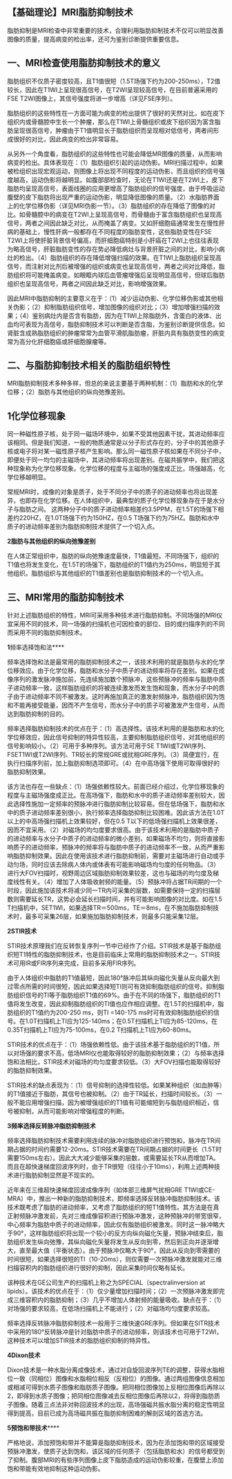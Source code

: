 ## 【基础理论】MRI脂肪抑制技术


脂肪抑制是MRI检查中非常重要的技术，合理利用脂肪抑制技术不仅可以明显改善图像的质量，提高病变的检出率，还可为鉴别诊断提供重要信息。

## 一、MRI检查使用脂肪抑制技术的意义

脂肪组织不仅质子密度较高，且T1值很短（1.5T场强下约为200-250ms），T2值较长，因此在T1WI上呈现很高信号，在T2WI呈现较高信号，在目前普遍采用的FSE T2WI图像上，其信号强度将进一步增高（详见FSE序列）。

脂肪组织的这些特性在一方面可能为病变的检出提供了很好的天然对比，如在皮下组织内或骨髓腔中生长一个肿瘤，那么在T1WI上骨髓组织或皮下组织因为富含脂肪呈现很高信号，肿瘤由于T1值明显长于脂肪组织而呈现相对低信号，两者间形成很好的对比，因此病变的检出非常容易。

从另外一个角度看，脂肪组织的这些特性也可能会降低MR图像的质量，从而影响病变的检出。具体表现在：（1）脂肪组织引起的运动伪影。MRI扫描过程中，如果被检组织出现宏观运动，则图像上将出现不同程度的运动伪影，而且组织的信号强度越高，运动伪影将越明显。如腹部部检查时，无论在T1WI还是在T2WI上，皮下脂肪均呈现高信号，表面线圈的应用更增高了脂肪组织的信号强度，由于呼吸运动腹壁的皮下脂肪将出现严重的运动伪影，明显降低图像的质量。（2）水脂肪界面上的化学位移伪影（详见MRI伪影一节）。（3）脂肪组织的存在降低了图像的对比。如骨髓腔中的病变在T2WI上呈现高信号，而骨髓由于富含脂肪组织也呈现高信号，两者之间因此缺乏对比，从而掩盖了病变。又如肝细胞癌通常发生在慢性肝病的基础上，慢性肝病一般都存在不同程度的脂肪变性，这些脂肪变性在FSE T2WI上将使肝脏背景信号偏高，而肝细胞癌特别是小肝癌在T2WI上也往往表现为略高信号，肝脏脂肪变性的存在势必降低病灶与背景肝脏之间的对比，影响小病灶的检出。（4）脂肪组织的存在降低增强扫描的效果。在T1WI上脂肪组织呈现高信号，而注射对比剂后被增强的组织或病变也呈现高信号，两者之间对比降低，脂肪组织将可能掩盖病变。如眼眶内球后血管瘤增强后呈现明显高信号，但球后脂肪组织也呈现高信号，两者之间因此缺乏对比，影响增强效果。

因此MRI中脂肪抑制的主要意义在于：（1）减少运动伪影、化学位移伪影或其他相关伪影；（2）抑制脂肪组织信号，增加图像的组织对比；（3）增加增强扫描的效果；（4）鉴别病灶内是否含有脂肪，因为在T1WI上除脂肪外，含蛋白的液体、出血均可表现为高信号，脂肪抑制技术可以判断是否含脂，为鉴别诊断提供信息。如肾脏含成熟脂肪组织的肿瘤常常为血管平滑肌脂肪瘤，肝脏内具有脂肪变性的病变常为高分化肝细胞癌或肝细胞腺瘤等。

## 二、与脂肪抑制技术相关的脂肪组织特性

MRI脂肪抑制技术多种多样，但总的来说主要基于两种机制：（1）脂肪和水的化学位移；（2）脂肪与其他组织的纵向弛豫差别。

## 1**化学位移现象**

同一种磁性原子核，处于同一磁场环境中，如果不受其他因素干扰，其进动频率应该相同。但是我们知道，一般的物质通常是以分子形式存在的，分子中的其他原子核或电子将对某一磁性原子核产生影响。那么同一磁性原子核如果在不同分子中，即便处于同一均匀的主磁场中，其进动频率将出现差别。在磁共振学中，我们把这种现象称为化学位移现象。化学位移的程度与主磁场的强度成正比，场强越高，化学位移越明显。

常规MRI时，成像的对象是质子，处于不同分子中的质子的进动频率也将出现差异，也即存在化学位移。在人体组织中，最典型的质子化学位移现象存在于是水分子与脂肪之间。 这两种分子中的质子进动频率相差约3.5PPM，在1.5T的场强下相差约220HZ，在1.0T场强下约为150HZ，在0.5 T场强下约为75HZ。脂肪和水中质子的进动频率差别为脂肪抑制技术提供了一个切入点。

****2脂肪与其他组织的纵向弛豫差别****

在人体正常组织中，脂肪的纵向弛豫速度最快，T1值最短。不同场强下，组织的T1值也将发生变化，在1.5T的场强下，脂肪组织的T1值约为250ms，明显短于其他组织。脂肪组织与其他组织的T1值差别也是脂肪抑制技术的一个切入点。

## 三、MRI常用的脂肪抑制技术

针对上述脂肪组织的特性，MRI可采用多种技术进行脂肪抑制。不同场强的MRI仪宜采用不同的技术，同一场强的扫描机也可因检查的部位、目的或扫描序列的不同而采用不同的脂肪抑制技术。

**1**频率选择饱和法****

频率选择饱和法是最常用的脂肪抑制技术之一，该技术利用的就是脂肪与水的化学位移效应。由于化学位移，脂肪和水分子中质子的进动频率将存在差别。如果在成像序列的激发脉冲施加前，先连续施加数个预脉冲，这些预脉冲的频率与脂肪中质子进动频率一致，这样脂肪组织的将被连续激发而发生饱和现象，而水分子中的质子由于进动频率不同不被激发。这时再施加真正的激发射频脉冲，脂肪组织因为饱和不能再接受能量，因而不产生信号，而水分子中的质子可被激发产生信号，从而达到脂肪抑制的目的。

频率选择脂肪抑制技术的优点在于：（1）高选择性。该技术利用的是脂肪和水的化学位移效应，因此信号抑制的特异性较高，主要抑制脂肪组织信号，对其他组织的信号影响较小。（2）可用于多种序列。该方法可用于SE T1WI或T2WI序列、FSET1WI或T2WI序列、TR较长的常规GRE或扰相GRE序列。（3）简便宜行，在执行扫描序列前，加上脂肪抑制选项即可。（4）在中高场强下使用可取得很好的脂肪抑制效果。

该方法也存在一些缺点：（1）场强依赖性较大。前面已经介绍过，化学位移现象的程度与主磁场强度成正比。在高场强下，脂肪和水中的质子进动频率差别较大，因此选择性施加一定频率的预脉冲进行脂肪抑制比较容易。但在低场强下，脂肪和水中的质子进动频率差别很小，执行频率选择脂肪抑制比较困难。因此该方法在1.0T以上的中高场强扫描机上效果较好，但在0.5 T以下的低场强扫描机上效果很差，因而不宜采用。（2）对磁场的均匀度要求很高。由于该技术利用的是脂肪中质子的进动频率与水分子中质子的进动频率的微小差别，如果磁场不均匀，则将直接影响质子的进动频率，预脉冲的频率将与脂肪中质子的进动频率不一致，从而严重影响脂肪抑制效果。因此在使用该技术进行脂肪抑制前，需要对主磁场进行自动或手动匀场，同时应该去除病人体内或体表有可能影响磁场均匀度的任何物品。（3）进行大FOV扫描时，视野周边区域脂肪抑制效果较差，这也与磁场的均匀度及梯度线性有关。（4）增加了人体吸收射频的能量。（5）预脉冲将占据TR间期的一个时段，因此施加该技术将减少同一TR内可采集的层数，如需要保持一定的扫描层数则需要延长TR，这势必会延长扫描时间，并有可能影响图像的对比度。如在1.5 T扫描机中，SET1WI，如果选择TR＝500ms，TE＝8ms，在不施加脂肪抑制技术时，最多可采集26层，如果施加脂肪抑制技术，则最多只能采集12层。

******2STIR技术******

STIR技术原理我们在反转恢复序列一节中已经作了介绍。STIR技术是基于脂肪组织短T1特性的脂肪抑制技术，也是目前临床上常用的脂肪抑制技术之一。STIR技术可用IR或FIR序列来完成，目前多采用FIR序列。

由于人体组织中脂肪的T1值最短，因此180°脉冲后其纵向磁化矢量从反向最大到过零点所需的时间很短，因此如果选择短TI则可有效抑制脂肪组织的信号。抑制脂肪组织信号的TI等于脂肪组织T1值的69%。由于在不同的场强下，脂肪组织的T1值将发生改变，因此抑制脂肪组织的TI值也应作相应调整。在1.5T的扫描机中，脂肪组织的T1值约为200-250 ms，则TI =140-175 ms时可有效抑制脂肪组织的信号。在1.0T扫描机上TI应为125-140ms；在0.5T扫描机上TI应为85-120ms，在0.35T扫描机上TI应为75-100ms，在0.2 T扫描机上TI应为60-80ms。

STIR技术的优点在于：（1）场强依赖性低。由于该技术基于脂肪组织的T1值，所以对场强的要求不高，低场MRI仪也能取得较好的脂肪抑制效果；（2）与频率选择饱和法相比，STIR技术对磁场的均匀度要求较低。（3）大FOV扫描也能取得较好的脂肪抑制效果。

STIR技术的缺点表现为：（1）信号抑制的选择性较低。如果某种组织（如血肿等）的T1值接近于脂肪，其信号也被抑制。（2）由于TR延长，扫描时间较长。（3）一般不能应用增强扫描，因为被增强组织的T1值有可能缩短到与脂肪组织相近，信号被抑制，从而可能影响对增强程度的判断。

****3**频率选择反转脉冲脂肪抑制技术******

频率选择脂肪抑制技术需要利用连续的脉冲对脂肪组织进行预饱和，脉冲在TR间期占据的时间约需要12-20ms。STIR技术需要在TR间期占据的时间更长（1.5T时需要150ms左右）。因此大大减少能够采集的层数，或需要延长TR从而增加TA。而且在超快速梯度回波序列时，由于TR很短（往往小于10ms），利用上述两种技术进行脂肪抑制显然是不现实的。

近年来在三维超快速梯度回波成像序列（如体部三维屏气扰相GRE T1WI或CE-MRA）中，推出一种新的脂肪抑制技术，即频率选择反转脉冲脂肪抑制技术。该技术既考虑了脂肪的进动频率，又考虑了脂肪组织的短T1值特性。其方法是在真正射频脉冲激发前，先对三维成像容积进行预脉冲激发，这种预脉冲的带宽很窄，中心频率为脂肪中质子的进动频率，因此仅有脂肪组织被激发。同时这一脉冲略大于90°，这样脂肪组织将出现一个较小的反方向纵向磁化矢量，预脉冲结束后，脂肪组织发生纵向弛豫，其纵向磁化矢量将发生从反向到零，然后到正向并逐渐增大，直至最大值（平衡状态）。由于预脉冲仅略大于90°，因此从反向到零需要的时间很短，如果选择很短的TI（10-20ms），则仅需要一次预脉冲激发就能对三维扫描容积内的脂肪组织进行很好的抑制，因此采集时间仅略有延长。

该种技术在GE公司生产的扫描机上称之为SPECIAL（spectralinversion at lipids）。该技术的优点在于：（1）仅少量增加扫描时间；（2）一次预脉冲激发即完成三维容积内的脂肪抑制；（3）几乎不增加人体射频的能量吸收。缺点在于：（1）对场强的要求较高，在低场扫描机上不能进行；（2）对磁场均匀度要求较高。

频率选择反转脉冲脂肪抑制技术一般用于三维快速GRE序列。但如果在SITR技术中采用的180°反转脉冲是针对脂肪中质子的进动频率，则该技术也可用于T2WI，这种技术可以增加STIR技术的脂肪组织抑制的特异性。

****4**Dixon技术******

Dixon技术是一种水脂分离成像技术，通过对自旋回波序列TE的调整，获得水脂相位一致（同相位）图像和水脂相位相反（反相位）的图像。通过两组图像信息相加或相减可得到水质子图像和脂肪质子图像。把同相位图像加上反相位图像后再除以2，即得到水质子图像；把同相位图像减去反相位图像后再除以2，将得到脂肪质子图像。随着三点法非对称回波技术的出现，高场强磁共振水脂分离的稳定性明显得到提高，目前已成为高场磁共振在脂肪抑制困难的解剖区域的首选方法。

******5**预饱和带技术********

严格地说，添加预饱和带并不能算是脂肪抑制技术，因为在添加饱和带的区域接受预脉冲激发，使质子达到饱和，该区域的任何质子（包括脂肪和水）的信号都受到了抑制。腹部MRI的有些序列图像上皮下脂肪造成的运动伪影较重，在腹壁上添加饱和带能有效地抑制这种运动伪影。